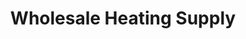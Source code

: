---
title: "Wholesale Heating Supply"
url: /dearborn-heights/wholesale-heating-supply/
shop: Kamine & Öfen
---